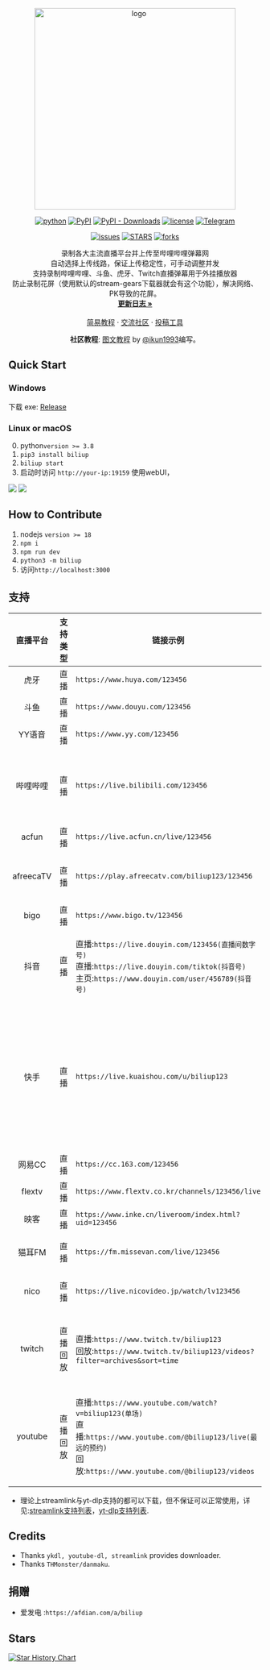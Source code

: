 <p align="center">
    <img src="https://image.biliup.me/2024-06-26/1719388842-365149-logo.png" width="400" alt="logo">
</p>

<div align="center">

[![python](https://img.shields.io/badge/python-3.7%2B-blue)](http://www.python.org/download)
[![PyPI](https://img.shields.io/pypi/v/biliup)](https://pypi.org/project/biliup)
[![PyPI - Downloads](https://img.shields.io/pypi/dm/biliup)](https://pypi.org/project/biliup)
[![license](https://img.shields.io/github/license/biliup/biliup)](https://github.com/biliup/biliup/blob/master/LICENSE)
[![Telegram](https://img.shields.io/badge/Telegram-Group-blue.svg?logo=telegram)](https://t.me/+IkpIABHqy6U0ZTQ5)


[![issues](https://img.shields.io/github/issues/biliup/biliup?label=Github%20issues)](https://github.com/biliup/biliup/issues)
[![STARS](https://img.shields.io/github/stars/biliup/biliup)](https://github.com/biliup/biliup/stargazers)
[![forks](https://img.shields.io/github/forks/biliup/biliup)](https://github.com/biliup/biliup/network)

</div>




  <p align="center">
    录制各大主流直播平台并上传至哔哩哔哩弹幕网<br />
  自动选择上传线路，保证上传稳定性，可手动调整并发<br />
    支持录制哔哩哔哩、斗鱼、虎牙、Twitch直播弹幕用于外挂播放器<br />
 防止录制花屏（使用默认的stream-gears下载器就会有这个功能），解决网络、PK导致的花屏。


<br />
    <a href="https://biliup.github.io/biliup/docs/guide/changelog"><strong>更新日志 »</strong></a>
    <br />
    <br />
    <a href="https://github.com/biliup/biliup/wiki/%E5%AE%89%E8%A3%85-%E8%BF%90%E8%A1%8C-%E6%9B%B4%E6%96%B0-%E5%8D%B8%E8%BD%BD">简易教程</a>
    ·
    <a href="https://biliup.me/">交流社区</a>
    ·
    <a href="https://github.com/biliup/biliup-app">投稿工具</a>
  </p>
</div>





<p align="center">
  <b>社区教程</b>: <a href="https://www.bilibili.com/opus/908292536945082370">图文教程</a> by <a href="https://github.com/ikun1993">@ikun1993</a>编写。
</p>


## Quick Start
### Windows
下载 exe: [Release](https://github.com/biliup/biliup/releases/latest)

### Linux or macOS
0. python`version >= 3.8`
1. `pip3 install biliup`
2. `biliup start`
3. 启动时访问 `http://your-ip:19159` 使用webUI，


![](.github/resource/light.png)
![](.github/resource/dark.png)

## How to Contribute

1. nodejs `version >= 18`
2. `npm i`
3. `npm run dev`
4. `python3 -m biliup`
5. 访问`http://localhost:3000`

## 支持

| 直播平台 | 支持类型      | 链接示例 | 特殊注释 |
| :------:| :--------------: | --------- | ------ |
| 虎牙 | 直播 | `https://www.huya.com/123456` | 可录制弹幕 |
| 斗鱼 | 直播 | `https://www.douyu.com/123456` | 可录制弹幕 |
| YY语音 | 直播 | `https://www.yy.com/123456` |
| 哔哩哔哩 | 直播 | `https://live.bilibili.com/123456` | 特殊分区hls流需要单独配置/可录制弹幕 |
| acfun | 直播 | `https://live.acfun.cn/live/123456` |
| afreecaTV | 直播 | `https://play.afreecatv.com/biliup123/123456` | 录制部分直播时需要登陆 |
| bigo | 直播 | `https://www.bigo.tv/123456` |
| 抖音 | 直播 | 直播:`https://live.douyin.com/123456(直播间数字号)`<br>直播:`https://live.douyin.com/tiktok(抖音号)`<br>主页:`https://www.douyin.com/user/456789(抖音号)` | 使用主页链接或被风控需配置cookies |
| 快手 | 直播 | `https://live.kuaishou.com/u/biliup123` | 监控开播需使用中国大陆IPv4家宽，<br>且24小时内单直播间最多120次请求 |
| 网易CC | 直播 | `https://cc.163.com/123456` |
| flextv | 直播 | `https://www.flextv.co.kr/channels/123456/live` |
| 映客 | 直播 | `https://www.inke.cn/liveroom/index.html?uid=123456` |
| 猫耳FM | 直播 | `https://fm.missevan.com/live/123456` | 猫耳为纯音频流 |
| nico | 直播 | `https://live.nicovideo.jp/watch/lv123456` | 可配置登录信息 |
| twitch | 直播<br>回放 | 直播:`https://www.twitch.tv/biliup123`<br>回放:`https://www.twitch.tv/biliup123/videos?filter=archives&sort=time`  | 可配置登录信息/尽量录制回放/可录制弹幕 |
| youtube | 直播<br>回放 | 直播:`https://www.youtube.com/watch?v=biliup123(单场)`<br>直播:`https://www.youtube.com/@biliup123/live(最远的预约)`<br>回放:`https://www.youtube.com/@biliup123/videos` | 可配置登录信息/尽量录制回放/可配置回放下载日期 |
* 理论上streamlink与yt-dlp支持的都可以下载，但不保证可以正常使用，详见:[streamlink支持列表](https://streamlink.github.io/plugins.html)，[yt-dlp支持列表](https://github.com/yt-dlp/yt-dlp/tree/master/yt_dlp/extractor).


## Credits
* Thanks `ykdl, youtube-dl, streamlink` provides downloader.
* Thanks `THMonster/danmaku`.


## 捐赠
* 爱发电 :`https://afdian.com/a/biliup`


## Stars
[![Star History Chart](https://api.star-history.com/svg?repos=biliup/biliup&type=Date)](https://star-history.com/#biliup/biliup&Date)
